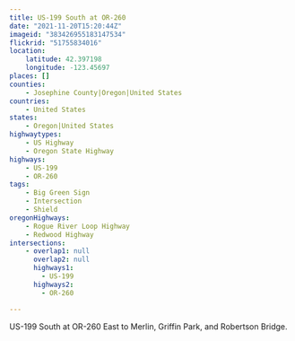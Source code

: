 ```yaml
---
title: US-199 South at OR-260
date: "2021-11-20T15:20:44Z"
imageid: "383426955183147534"
flickrid: "51755834016"
location:
    latitude: 42.397198
    longitude: -123.45697
places: []
counties:
    - Josephine County|Oregon|United States
countries:
    - United States
states:
    - Oregon|United States
highwaytypes:
    - US Highway
    - Oregon State Highway
highways:
    - US-199
    - OR-260
tags:
    - Big Green Sign
    - Intersection
    - Shield
oregonHighways:
    - Rogue River Loop Highway
    - Redwood Highway
intersections:
    - overlap1: null
      overlap2: null
      highways1:
        - US-199
      highways2:
        - OR-260

---
```

US-199 South at OR-260 East to Merlin, Griffin Park, and Robertson Bridge.
